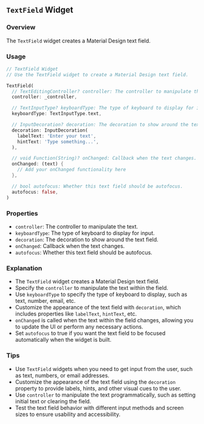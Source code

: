 ## `TextField` Widget

### Overview
The `TextField` widget creates a Material Design text field.

### Usage
```dart
// TextField Widget
// Use the TextField widget to create a Material Design text field.

TextField(
  // TextEditingController? controller: The controller to manipulate the text.
  controller: _controller,

  // TextInputType? keyboardType: The type of keyboard to display for input.
  keyboardType: TextInputType.text,

  // InputDecoration? decoration: The decoration to show around the text field.
  decoration: InputDecoration(
    labelText: 'Enter your text',
    hintText: 'Type something...',
  ),

  // void Function(String)? onChanged: Callback when the text changes.
  onChanged: (text) {
    // Add your onChanged functionality here
  },

  // bool autofocus: Whether this text field should be autofocus.
  autofocus: false,
)
```

### Properties
- `controller`: The controller to manipulate the text.
- `keyboardType`: The type of keyboard to display for input.
- `decoration`: The decoration to show around the text field.
- `onChanged`: Callback when the text changes.
- `autofocus`: Whether this text field should be autofocus.

### Explanation
- The `TextField` widget creates a Material Design text field.
- Specify the `controller` to manipulate the text within the field.
- Use `keyboardType` to specify the type of keyboard to display, such as text, number, email, etc.
- Customize the appearance of the text field with `decoration`, which includes properties like `labelText`, `hintText`, etc.
- `onChanged` is called when the text within the field changes, allowing you to update the UI or perform any necessary actions.
- Set `autofocus` to true if you want the text field to be focused automatically when the widget is built.

### Tips
- Use `TextField` widgets when you need to get input from the user, such as text, numbers, or email addresses.
- Customize the appearance of the text field using the `decoration` property to provide labels, hints, and other visual cues to the user.
- Use `controller` to manipulate the text programmatically, such as setting initial text or clearing the field.
- Test the text field behavior with different input methods and screen sizes to ensure usability and accessibility.
